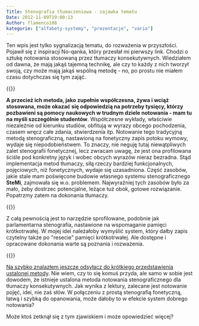 ```yaml
---
Title: Stenografia tłumaczeniowa - zajawka tematu
Date: 2012-11-09T19:00:13
Author: flamenco108
kategorie: ["alfabety-systemy", "prezentacje", "varia"]
---
```


Ten wpis jest tylko sygnalizacją tematu, do rozważenia w
przyszłości. Pojawił się z inspiracji No-qanka, który przesłał mi
pierwszy link. Chodzi o sztukę notowania stosowaną przez tłumaczy
konsekutywnych. Wiedziałem od dawna, że mają jakąś tajemną technikę, ale
czy to każdy z nich tworzył swoją, czy może mają jakąś wspólną metodę -
no, po prostu nie miałem czasu dotychczas się tym zająć.



{{<youtube ddRk2pvzsVQ>}}



**A przecież ich metoda, jako zupełnie współczesna, żywa i wciąż
stosowana, może okazać się odpowiedzią na potrzeby tysięcy, którzy
pozbawieni są pomocy naukowych w trudnym dziele notowania - mam tu na
myśli szczególnie studentów**. Współczesne wykłady, właściwie
niezależnie od kierunku studiów, obfitują w wyrazy obcego pochodzenia,
czasem wręcz całe zdania, stwierdzenia itp. Notowanie tego tradycyjną
metodą stenograficzną, nastawioną na fonetyczny zapis potoku wymowy,
wydaje się niepodobieństwem. To znaczy, nie neguję tutaj niewątpliwych
zalet stenografii fonetycznej, lecz zwracam uwagę, że jest ona
profilowana ściśle pod konkretny język i wobec obcych wyrazów nieraz
bezradna. Stąd implementacja metod tłumaczy, siłą rzeczy bardziej
funkcjonalnych, pojęciowych, niż fonetycznych, wydaje się uzasadniona.
Część zasobów, jakie stale mam poświęcone budowie własnego systemu
stenograficznego **SteMi**, zajmowała się w.o. problemem. Najwyraźniej
tych zasobów było za mało, żeby dostrzec potencjalne, leżące tuż obok,
gotowe rozwiązanie. Popatrzmy zatem na dokonania tłumaczy.



{{<youtube NscNZAS65iA>}}



Z całą pewnością jest to narzędzie sprofilowane, podobnie jak
parlamentarna stenografia, nastawione na wspomaganie pamięci
krótkotrwałej. W mojej idei należałoby wymyślić system, który dałby
zapis czytelny także po "resecie" pamięci krótkotrwałej. Ale dostępne i
opracowane dokonania warte są poznania i rozważenia.



{{<youtube y-_5FheanaY>}}



[Na szybko znalazłem jeszcze odsyłacz do krótkiego przedstawienia
ustalonej metody](http://interpreters.free.fr/consecnotes/notes.htm).
Nie wiem, czy to się komuś przyda, ale samo w sobie jest dowodem, że
istnieje ustalona metoda notowania stenograficznego dla tłumaczy
konsekutywnych. Jak wynika z lektury, zalecane jest notowanie pojęć,
idei, nie zaś słów. W połączeniu z prostą stenografią fonetyczną, łatwą
i szybką do opanowania, może dałoby to w efekcie system dobrego
notowania?

Może ktoś zetknął się z tym zjawiskiem i może opowiedzieć więcej?
